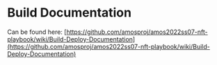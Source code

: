# Build Documentation
Can be found here: [https://github.com/amosproj/amos2022ss07-nft-playbook/wiki/Build-Deploy-Documentation](https://github.com/amosproj/amos2022ss07-nft-playbook/wiki/Build-Deploy-Documentation)
